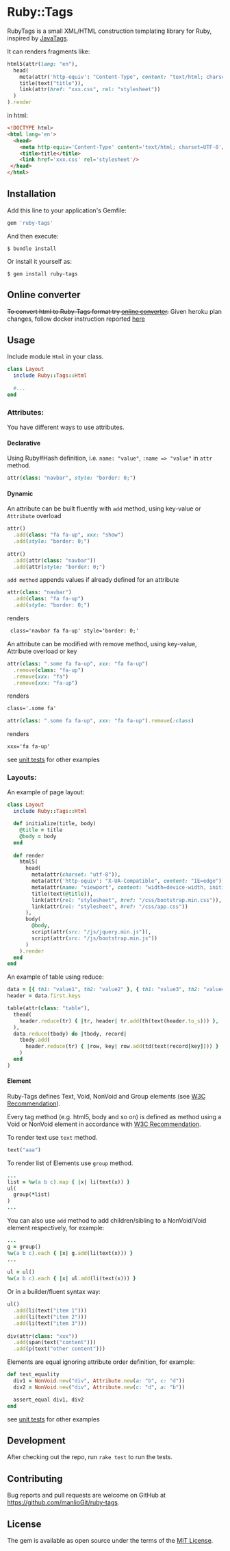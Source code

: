 # Ruby::Tags

RubyTags is a small XML/HTML construction templating library for Ruby, inspired by [JavaTags](https://github.com/manlioGit/javatags).

It can renders fragments like:

```ruby
html5(attr(lang: "en"),
  head(
    meta(attr('http-equiv': "Content-Type", content: "text/html; charset=UTF-8")),
    title(text("title")),
    link(attr(href: "xxx.css", rel: "stylesheet"))
  )
).render
```

in html:

```html
<!DOCTYPE html>
<html lang='en'>
  <head>
    <meta http-equiv='Content-Type' content='text/html; charset=UTF-8'/>
    <title>title</title>
    <link href='xxx.css' rel='stylesheet'/>
 </head>
</html>
```

## Installation

Add this line to your application's Gemfile:

```ruby
gem 'ruby-tags'
```

And then execute:

    $ bundle install

Or install it yourself as:

    $ gem install ruby-tags

## Online converter

~~To convert html to Ruby-Tags format try [online converter](http://javatagsconverter.herokuapp.com).~~
Given heroku plan changes, follow docker instruction reported [here](https://github.com/manlioGit/javatagsconverter#local-run)

## Usage

Include module `Html` in your class.

```ruby
class Layout
  include Ruby::Tags::Html
  
  #...
end
```
### Attributes:

You have different ways to use attributes.

#### Declarative

Using Ruby#Hash definition, i.e. `name: "value"`, `:name => "value"` in `attr` method. 

```ruby
attr(class: "navbar", style: "border: 0;")
```

#### Dynamic

An attribute can be built fluently with `add` method, using key-value or `Attribute` overload

```ruby
attr()
  .add(class: "fa fa-up", xxx: "show")
  .add(style: "border: 0;")
	
attr()
  .add(attr(class: "navbar"))
  .add(attr(style: "border: 0;")

```

`add method` appends values if already defined for an attribute

```ruby
attr(class: "navbar")
  .add(class: "fa fa-up")
  .add(style: "border: 0;")
```

renders

```html
 class='navbar fa fa-up' style='border: 0;'
```

An attribute can be modified with remove method, using key-value, Attribute overload or key

```ruby
attr(class: ".some fa fa-up", xxx: "fa fa-up")
  .remove(class: "fa-up")
  .remove(xxx: "fa")
  .remove(xxx: "fa-up")
```

renders

```html
class='.some fa'
```

```ruby
attr(class: ".some fa fa-up", xxx: "fa fa-up").remove(:class)
```

renders

```html
xxx='fa fa-up'
```

see [unit tests](https://github.com/manlioGit/ruby-tags/blob/master/test/ruby/attribute_test.rb) for other examples

### Layouts:

An example of page layout:

```ruby
class Layout
  include Ruby::Tags::Html

  def initialize(title, body)
    @title = title
    @body = body
  end
  
  def render
    html5(
      head(
        meta(attr(charset: "utf-8")),
        meta(attr('http-equiv': "X-UA-Compatible", content: "IE=edge")),
        meta(attr(name: "viewport", content: "width=device-width, initial-scale=1")),
        title(text(@title)),
        link(attr(rel: "stylesheet", href: "/css/bootstrap.min.css")),
        link(attr(rel: "stylesheet", href: "/css/app.css"))
      ),
      body(
        @body,
        script(attr(src: "/js/jquery.min.js")),
        script(attr(src: "/js/bootstrap.min.js"))
      )
    ).render
  end
end
```

An example of table using reduce:

```ruby
data = [{ th1: "value1", th2: "value2" }, { th1: "value3", th2: "value4" }]
header = data.first.keys

table(attr(class: "table"),
  thead(
    header.reduce(tr) { |tr, header| tr.add(th(text(header.to_s))) },
  ),
  data.reduce(tbody) do |tbody, record|
    tbody.add(
      header.reduce(tr) { |row, key| row.add(td(text(record[key]))) }
    )
  end
)
```

#### Element

Ruby-Tags defines Text, Void, NonVoid and Group elements (see [W3C Recommendation](https://www.w3.org/TR/html/syntax.html#writing-html-documents-elements)).

Every tag method (e.g. html5, body and so on) is defined as method using a Void or NonVoid element in accordance with [W3C Recommendation](https://www.w3.org/TR/html).

To render text use `text` method.

```ruby
text("aaa")
```

To render list of Elements use `group` method.

```ruby
...
list = %w(a b c).map { |x| li(text(x)) }
ul(
  group(*list)
)
...

```

You can also use `add` method to add children/sibling to a NonVoid/Void element respectively, for example:

```ruby
...
g = group()
%w(a b c).each { |x| g.add(li(text(x))) }
...
	
ul = ul()
%w(a b c).each { |x| ul.add(li(text(x))) }

```
Or in a builder/fluent syntax way:

```ruby
ul()
  .add(li(text("item 1")))
  .add(li(text("item 2")))
  .add(li(text("item 3")))	
  
div(attr(class: "xxx"))
  .add(span(text("content")))
  .add(p(text("other content")))
```

Elements are equal ignoring attribute order definition, for example:

```ruby
def test_equality
  div1 = NonVoid.new("div", Attribute.new(a: "b", c: "d"))
  div2 = NonVoid.new("div", Attribute.new(c: "d", a: "b"))

  assert_equal div1, div2
end
```

see [unit tests](https://github.com/manlioGit/ruby-tags/tree/master/test/ruby) for other examples

## Development

After checking out the repo, run `rake test` to run the tests.

## Contributing

Bug reports and pull requests are welcome on GitHub at https://github.com/manlioGit/ruby-tags.


## License

The gem is available as open source under the terms of the [MIT License](https://opensource.org/licenses/MIT).
